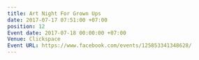 ```yaml
---
title: Art Night For Grown Ups
date: 2017-07-17 07:51:00 +07:00
position: 12
Event date: 2017-07-18 00:00:00 +07:00
Venue: Clickspace
Event URL: https://www.facebook.com/events/125853341348628/
---
```


